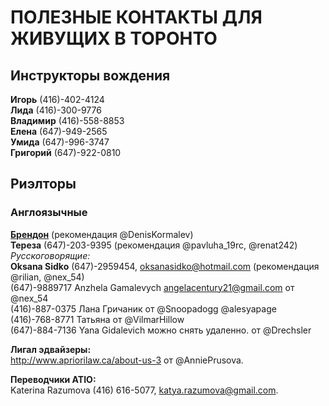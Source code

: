 
# __ПОЛЕЗНЫЕ КОНТАКТЫ ДЛЯ ЖИВУЩИХ В ТОРОНТО__

## __Инструкторы вождения__  
__Игорь__ (416)-402-4124   
__Лида__ (416)-300-9776   
__Владимир__ (416)-558-8853   
__Елена__ (647)-949-2565  
__Умида__ (647)-996-3747   
__Григорий__ (647)-922-0810   

## __Риэлторы__
### __Англоязычные__
__[Брендон](facebook.com/GTAHomeGuy)__ (рекомендация @DenisKormalev)  
__Тереза__  (647)-203-9395 (рекомендация @pavluha_19rc, @renat242)  
*Русскоговорящие:*  
__Oksana Sidko__ (647)-2959454, oksanasidko@hotmail.com (рекомендация @rilian, @nex_54)  
(647)-9889717 Anzhela Gamalevych angelacentury21@gmail.com от @nex_54  
(416)-887-0375 Лана Гричаник от @Snoopadogg @alesyapage  
(416)-768-8771 Татьяна от @VilmarHillow  
(647)-884-7136 Yana Gidalevich можно снять удаленно. от @Drechsler  

__Лигал эдвайзеры:__  
http://www.apriorilaw.ca/about-us-3 от @AnniePrusova. 

__Переводчики ATIO:__   
Katerina Razumova (416) 616-5077, katya.razumova@gmail.com. 
